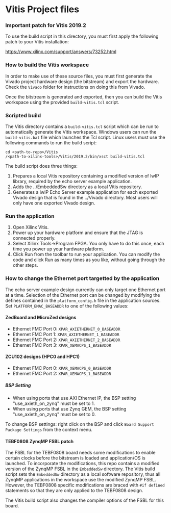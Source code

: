 Vitis Project files
===================

### Important patch for Vitis 2019.2

To use the build script in this directory, you must first apply the following patch
to your Vitis installation:

https://www.xilinx.com/support/answers/73252.html

### How to build the Vitis workspace

In order to make use of these source files, you must first generate
the Vivado project hardware design (the bitstream) and export the hardware.
Check the `Vivado` folder for instructions on doing this from Vivado.

Once the bitstream is generated and exported, then you can build the
Vitis workspace using the provided `build-vitis.tcl` script.

### Scripted build

The Vitis directory contains a `build-vitis.tcl` script which can be run to automatically
generate the Vitis workspace. Windows users can run the `build-vitis.bat` file which
launches the Tcl script. Linux users must use the following commands to run the build
script:
```
cd <path-to-repo>/Vitis
/<path-to-xilinx-tools>/Vitis/2019.2/bin/xsct build-vitis.tcl
```

The build script does three things:

1. Prepares a local Vitis repository containing a modified version of lwIP library,
required by the echo server example application.
2. Adds the ../EmbeddedSw directory as a local Vitis repository.
3. Generates a lwIP Echo Server example application for each exported Vivado design
that is found in the ../Vivado directory. Most users will only have one exported
Vivado design.

### Run the application

1. Open Xilinx Vitis.
2. Power up your hardware platform and ensure that the JTAG is
connected properly.
3. Select Xilinx Tools->Program FPGA. You only have to do this
once, each time you power up your hardware platform.
4. Click Run from the toolbar to run your application. You can modify the code
and click Run as many times as you like, without going through
the other steps.

### How to change the Ethernet port targetted by the application

The echo server example design currently can only target one Ethernet port at a time.
Selection of the Ethernet port can be changed by modifying the defines contained in the
`platform_config.h` file in the application sources. Set `PLATFORM_EMAC_BASEADDR`
to one of the following values:

#### ZedBoard and MicroZed designs

* Ethernet FMC Port 0: `XPAR_AXIETHERNET_0_BASEADDR`
* Ethernet FMC Port 1: `XPAR_AXIETHERNET_1_BASEADDR`
* Ethernet FMC Port 2: `XPAR_AXIETHERNET_2_BASEADDR`
* Ethernet FMC Port 3: `XPAR_XEMACPS_1_BASEADDR`

#### ZCU102 designs (HPC0 and HPC1)

* Ethernet FMC Port 0: `XPAR_XEMACPS_0_BASEADDR`
* Ethernet FMC Port 2: `XPAR_XEMACPS_1_BASEADDR`

##### BSP Setting

* When using ports that use AXI Ethernet IP, the BSP setting "use_axieth_on_zynq" must be set to 1.
* When using ports that use Zynq GEM, the BSP setting "use_axieth_on_zynq" must be set to 0.

To change BSP settings: right click on the BSP and click `Board Support Package Settings` from the context menu.

#### TEBF0808 ZynqMP FSBL patch

The FSBL for the TEBF0808 board needs some modifications to enable certain clocks before the bitstream
is loaded and application/OS is launched. To incorporate the modifications, this repo contains a
modified version of the ZynqMP FSBL in the `EmbeddedSw` directory. The Vitis build script
sets the `EmbeddedSw` directory as a local software repository, thus all ZynqMP applications in the workspace
use the modified ZynqMP FSBL. However, the TEBF0808 specific modifications are braced with `#if defined` statements
so that they are only applied to the TEBF0808 design.

The Vitis build script also changes the compiler options of the FSBL for this board.
